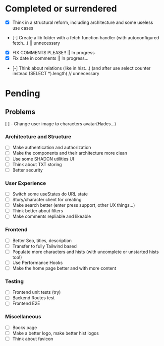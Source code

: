 
# Completed or surrendered

- [x] Think in a structural reform, including architecture and some useless use cases
- [-] Create a lib folder with a fetch function handler (with autoconfigured fetch...) || unnecessary
- [X] FIX COMMENTS PLEASE!! || In progress 
- [X] Fix date in comments || In progress...
- [-] Think about relations (like in hist...) (and after use select counter instead (SELECT *).length) // unnecessary

# Pending

## Problems
[ ] - Change user image to characters avatar(Hades...)

### Architecture and Structure

- [ ] Make authentication and authorization
- [ ] Make the components and their architecture more clean
- [ ] Use some SHADCN utilities UI
- [ ] Think about TXT storing
- [ ] Better security

### User Experience
- [ ] Switch some useStates do URL state
- [ ] Story/character client for creating
- [ ] Make search better (enter press support, other UX things...)
- [ ] Think better about filters
- [ ] Make comments repliable and likeable

### Frontend
- [ ] Better Seo, titles, description
- [ ] Transfer to fully Tailwind based
- [ ] Populate more characters and hists (with uncomplete or unstarted hists too!)
- [ ] Use Performance Hooks
- [ ] Make the home page better and with more content

### Testing

- [ ] Frontend unit tests (try)
- [ ] Backend Routes test
- [ ] Frontend E2E

### Miscellaneous

- [ ] Books page
- [ ] Make a better logo, make better hist logos
- [ ] Think about favicon